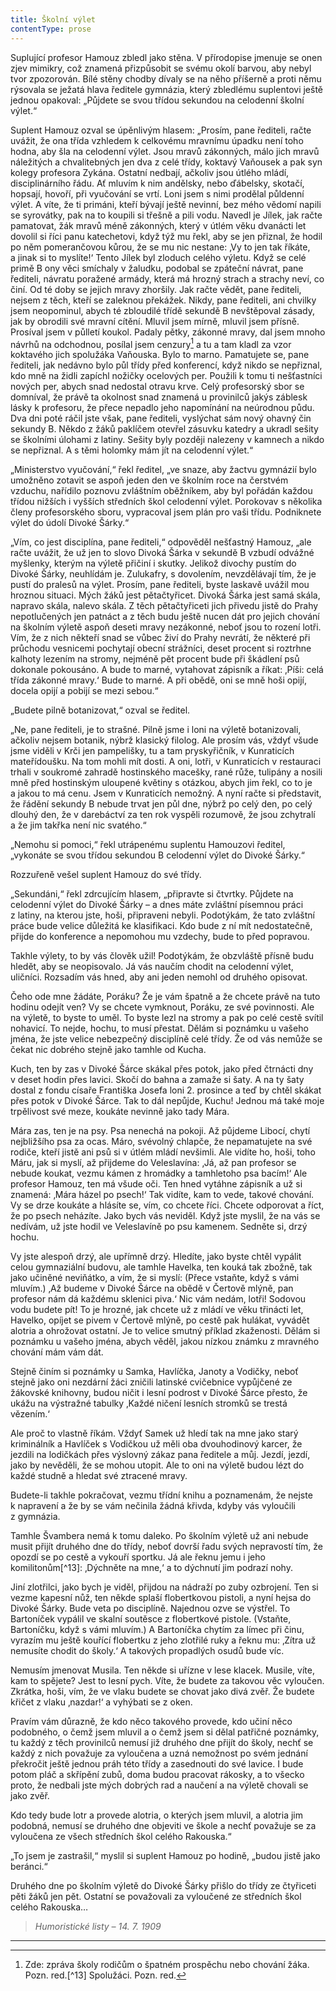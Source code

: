 ```yaml
---
title: Školní výlet
contentType: prose
---
```


<section>

Suplující profesor Hamouz zbledl jako stěna. V přírodopise jmenuje se onen zjev mimikry, což znamená přizpůsobit se svému okolí barvou, aby nebyl tvor zpozorován. Bílé stěny chodby dívaly se na něho příšerně a proti němu rýsovala se ježatá hlava ředitele gymnázia, který zbledlému suplentovi ještě jednou opakoval: „Půjdete se svou třídou sekundou na celodenní školní výlet.“

Suplent Hamouz ozval se úpěnlivým hlasem: „Prosím, pane řediteli, račte uvážit, že ona třída vzhledem k celkovému mravnímu úpadku není toho hodna, aby šla na celodenní výlet. Jsou mravů zákonných, málo jich mravů náležitých a chvalitebných jen dva z celé třídy, koktavý Vaňousek a pak syn kolegy profesora Zykána. Ostatní nedbají, ačkoliv jsou útlého mládí, disciplinárního řádu. Ať mluvím k nim andělsky, nebo ďábelsky, skotačí, hopsají, hovoří, při vyučování se vrtí. Loni jsem s nimi prodělal půldenní výlet. A víte, že ti primáni, kteří bývají ještě nevinní, bez mého vědomí napili se syrovátky, pak na to koupili si třešně a pili vodu. Navedl je Jílek, jak račte pamatovat, žák mravů méně zákonných, který v útlém věku dvanácti let dovolil si říci panu katechetovi, když týž mu řekl, aby se jen přiznal, že hodil po něm pomerančovou kůrou, že se mu nic nestane: ‚Vy to jen tak říkáte, a jinak si to myslíte!‘ Tento Jílek byl zloduch celého výletu. Když se celé primě B ony věci smíchaly v žaludku, podobal se zpáteční návrat, pane řediteli, návratu poražené armády, která má hrozný strach a strachy neví, co činí. Od té doby se jejich mravy zhoršily. Jak račte vědět, pane řediteli, nejsem z těch, kteří se zaleknou překážek. Nikdy, pane řediteli, ani chvilky jsem neopominul, abych té zbloudilé třídě sekundě B nevštěpoval zásady, jak by obrodili své mravní cítění. Mluvil jsem mírně, mluvil jsem přísně. Prosíval jsem v půlletí koukol. Padaly pětky, zákonné mravy, dal jsem mnoho návrhů na odchodnou, posílal jsem cenzury[^12] a tu a tam kladl za vzor koktavého jich spolužáka Vaňouska. Bylo to marno. Pamatujete se, pane řediteli, jak nedávno bylo půl třídy před konferencí, když nikdo se nepřiznal, kdo mně na židli zapíchl nožičky ocelových per. Použili k tomu ti nešťastníci nových per, abych snad nedostal otravu krve. Celý profesorský sbor se domníval, že právě ta okolnost snad znamená u provinilců jakýs záblesk lásky k profesoru, že přece nepadlo jeho napomínání na neúrodnou půdu. Dva dni poté ráčil jste však, pane řediteli, vyslýchat sám nový ohavný čin sekundy B. Někdo z žáků paklíčem otevřel zásuvku katedry a ukradl sešity se školními úlohami z latiny. Sešity byly později nalezeny v kamnech a nikdo se nepřiznal. A s těmi holomky mám jít na celodenní výlet.“

„Ministerstvo vyučování,“ řekl ředitel, „ve snaze, aby žactvu gymnázií bylo umožněno zotavit se aspoň jeden den ve školním roce na čerstvém vzduchu, nařídilo poznovu zvláštním oběžníkem, aby byl pořádán každou třídou nižších i vyšších středních škol celodenní výlet. Porokovav s několika členy profesorského sboru, vypracoval jsem plán pro vaši třídu. Podniknete výlet do údolí Divoké Šárky.“

„Vím, co jest disciplína, pane řediteli,“ odpověděl nešťastný Hamouz, „ale račte uvážit, že už jen to slovo Divoká Šárka v sekundě B vzbudí odvážné myšlenky, kterým na výletě přičiní i skutky. Jelikož divochy pustím do Divoké Šárky, neuhlídám je. Zulukafry, s dovolením, nevzdělávají tím, že je pustí do pralesů na výlet. Prosím, pane řediteli, byste laskavě uvážil mou hroznou situaci. Mých žáků jest pětačtyřicet. Divoká Šárka jest samá skála, napravo skála, nalevo skála. Z těch pětačtyřiceti jich přivedu jistě do Prahy nepotlučených jen patnáct a z těch budu ještě nucen dát pro jejich chování na školním výletě aspoň deseti mravy nezákonné, neboť jsou to rození lotři. Vím, že z nich někteří snad se vůbec živí do Prahy nevrátí, že některé při průchodu vesnicemi pochytají obecní strážníci, deset procent si roztrhne kalhoty lezením na stromy, nejméně pět procent bude při škádlení psů dokonale pokousáno. A bude to marné, vytahovat zápisník a říkat: ‚Píši: celá třída zákonné mravy.‘ Bude to marné. A při obědě, oni se mně hoši opijí, docela opijí a pobijí se mezi sebou.“

„Budete pilně botanizovat,“ ozval se ředitel.

„Ne, pane řediteli, je to strašné. Pilně jsme i loni na výletě botanizovali, ačkoliv nejsem botanik, nýbrž klasický filolog. Ale prosím vás, vždyť všude jsme viděli v Krči jen pampelišky, tu a tam pryskyřičník, v Kunraticích mateřídoušku. Na tom mohli mít dosti. A oni, lotři, v Kunraticích v restauraci trhali v soukromé zahradě hostinského macešky, rané růže, tulipány a nosili mně před hostinským uloupené květiny s otázkou, abych jim řekl, co to je a jakou to má cenu. Jsem v Kunraticích nemožný. A nyní račte si představit, že řádění sekundy B nebude trvat jen půl dne, nýbrž po celý den, po celý dlouhý den, že v darebáctví za ten rok vyspěli rozumově, že jsou zchytralí a že jim takřka není nic svatého.“

„Nemohu si pomoci,“ řekl utrápenému suplentu Hamouzovi ředitel, „vykonáte se svou třídou sekundou B celodenní výlet do Divoké Šárky.“

Rozzuřeně vešel suplent Hamouz do své třídy.

„Sekundáni,“ řekl zdrcujícím hlasem, „připravte si čtvrtky. Půjdete na celodenní výlet do Divoké Šárky – a dnes máte zvláštní písemnou práci z latiny, na kterou jste, hoši, připraveni nebyli. Podotýkám, že tato zvláštní práce bude velice důležitá ke klasifikaci. Kdo bude z ní mít nedostatečně, přijde do konference a nepomohou mu vzdechy, bude to před popravou.

Takhle výlety, to by vás člověk užil! Podotýkám, že obzvláště přísně budu hledět, aby se neopisovalo. Já vás naučím chodit na celodenní výlet, uličníci. Rozsadím vás hned, aby ani jeden nemohl od druhého opisovat.

Čeho ode mne žádáte, Poráku? Že je vám špatně a že chcete právě na tuto hodinu odejít ven? Vy se chcete vymknout, Poráku, ze své povinnosti. Ale na výletě, to byste to uměl. To byste lezl na stromy a pak po celé cestě svítil nohavicí. To nejde, hochu, to musí přestat. Dělám si poznámku u vašeho jména, že jste velice nebezpečný disciplíně celé třídy. Že od vás nemůže se čekat nic dobrého stejně jako tamhle od Kucha.

Kuch, ten by zas v Divoké Šárce skákal přes potok, jako před čtrnácti dny v deset hodin přes lavici. Skočí do bahna a zamaže si šaty. A na ty šaty dostal z fondu císaře Františka Josefa loni 2. prosince a teď by chtěl skákat přes potok v Divoké Šárce. Tak to dál nepůjde, Kuchu! Jednou má také moje trpělivost své meze, koukáte nevinně jako tady Mára.

Mára zas, ten je na psy. Psa nenechá na pokoji. Až půjdeme Libocí, chytí nejbližšího psa za ocas. Máro, svévolný chlapče, že nepamatujete na své rodiče, kteří jistě ani psů si v útlém mládí nevšimli. Ale vidíte ho, hoši, toho Máru, jak si myslí, až přijdeme do Veleslavína: ‚Já, až pan profesor se nebude koukat, vezmu kámen z hromádky a tamhletoho psa bacím!‘ Ale profesor Hamouz, ten má všude oči. Ten hned vytáhne zápisník a už si znamená: ‚Mára házel po psech!‘ Tak vidíte, kam to vede, takové chování. Vy se drze koukáte a hlásíte se, vím, co chcete říci. Chcete odporovat a říct, že po psech neházíte. Jako bych vás neviděl. Když jste myslil, že na vás se nedívám, už jste hodil ve Veleslavíně po psu kamenem. Sedněte si, drzý hochu.

Vy jste alespoň drzý, ale upřímně drzý. Hledíte, jako byste chtěl vypálit celou gymnaziální budovu, ale tamhle Havelka, ten kouká tak zbožně, tak jako učiněné neviňátko, a vím, že si myslí: (Přece vstaňte, když s vámi mluvím.) ‚Až budeme v Divoké Šárce na obědě v Čertově mlýně, pan profesor nám dá každému sklenici piva.‘ Nic vám nedám, lotři! Sodovou vodu budete pít! To je hrozné, jak chcete už z mládí ve věku třinácti let, Havelko, opíjet se pivem v Čertově mlýně, po cestě pak hulákat, vyvádět alotria a ohrožovat ostatní. Je to velice smutný příklad zkaženosti. Dělám si poznámku u vašeho jména, abych věděl, jakou nízkou známku z mravného chování mám vám dát.

Stejně činím si poznámky u Samka, Havlíčka, Janoty a Vodičky, neboť stejně jako oni nezdární žáci zničili latinské cvičebnice vypůjčené ze žákovské knihovny, budou ničit i lesní podrost v Divoké Šárce přesto, že ukážu na výstražné tabulky ‚Každé ničení lesních stromků se trestá vězením.‘

Ale proč to vlastně říkám. Vždyť Samek už hledí tak na mne jako starý kriminálník a Havlíček s Vodičkou už měli oba dvouhodinový karcer, že jezdili na lodičkách přes výslovný zákaz pana ředitele a můj. Jezdí, jezdí, jako by nevěděli, že se mohou utopit. Ale to oni na výletě budou lézt do každé studně a hledat své ztracené mravy.

Budete-li takhle pokračovat, vezmu třídní knihu a poznamenám, že nejste k napravení a že by se vám nečinila žádná křivda, kdyby vás vyloučili z gymnázia.

Tamhle Švambera nemá k tomu daleko. Po školním výletě už ani nebude musit přijít druhého dne do třídy, neboť dovrší řadu svých nepravostí tím, že opozdí se po cestě a vykouří sportku. Já ale řeknu jemu i jeho komilitonům[^13]: ‚Dýchněte na mne,‘ a to dýchnutí jim podrazí nohy.

Jiní zlotřilci, jako bych je viděl, přijdou na nádraží po zuby ozbrojení. Ten si vezme kapesní nůž, ten někde splaší flobertkovou pistoli, a nyní hejsa do Divoké Šárky. Bude veta po disciplíně. Najednou ozve se výstřel. To Bartoníček vypálil ve skalní soutěsce z flobertkové pistole. (Vstaňte, Bartoníčku, když s vámi mluvím.) A Bartoníčka chytím za límec při činu, vyrazím mu ještě kouřící flobertku z jeho zlotřilé ruky a řeknu mu: ‚Zítra už nemusíte chodit do školy.‘ A takových propadlých osudů bude víc.

Nemusím jmenovat Musila. Ten někde si uřízne v lese klacek. Musile, víte, kam to spějete? Jest to lesní pych. Víte, že budete za takovou věc vyloučen. Zkrátka, hoši, vím, že ve vlaku budete se chovat jako divá zvěř. Že budete křičet z vlaku ‚nazdar!‘ a vyhýbati se z oken.

Pravím vám důrazně, že kdo něco takového provede, kdo učiní něco podobného, o čemž jsem mluvil a o čemž jsem si dělal patřičné poznámky, tu každý z těch provinilců nemusí již druhého dne přijít do školy, nechť se každý z nich považuje za vyloučena a uzná nemožnost po svém jednání překročit ještě jednou práh této třídy a zasednouti do své lavice. I bude potom pláč a skřípění zubů, doma budou pracovat rákosky, a to všecko proto, že nedbali jste mých dobrých rad a naučení a na výletě chovali se jako zvěř.

Kdo tedy bude lotr a provede alotria, o kterých jsem mluvil, a alotria jim podobná, nemusí se druhého dne objeviti ve škole a nechť považuje se za vyloučena ze všech středních škol celého Rakouska.“

„To jsem je zastrašil,“ myslil si suplent Hamouz po hodině, „budou jistě jako beránci.“

Druhého dne po školním výletě do Divoké Šárky přišlo do třídy ze čtyřiceti pěti žáků jen pět. Ostatní se považovali za vyloučené ze středních škol celého Rakouska…

</section>

<section>

> _Humoristické listy – 14. 7. 1909_

* * *
[^12]: Zde: zpráva školy rodičům o špatném prospěchu nebo chování žáka. Pozn. red.[^13] Spolužáci. Pozn. red.
</section>
